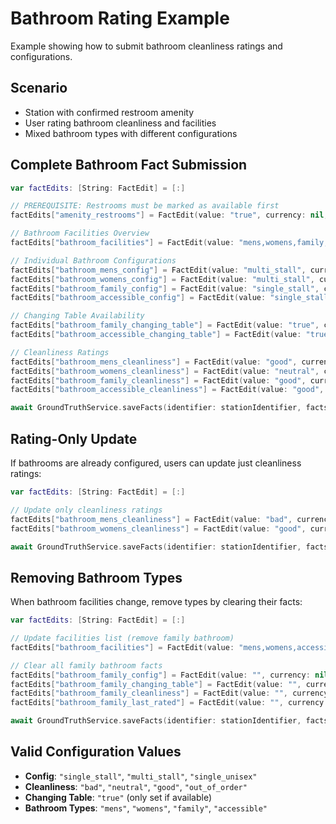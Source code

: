 # Bathroom Rating Example

Example showing how to submit bathroom cleanliness ratings and configurations.

## Scenario
- Station with confirmed restroom amenity
- User rating bathroom cleanliness and facilities
- Mixed bathroom types with different configurations

## Complete Bathroom Fact Submission

```swift
var factEdits: [String: FactEdit] = [:]

// PREREQUISITE: Restrooms must be marked as available first
factEdits["amenity_restrooms"] = FactEdit(value: "true", currency: nil, volume: nil)

// Bathroom Facilities Overview
factEdits["bathroom_facilities"] = FactEdit(value: "mens,womens,family,accessible", currency: nil, volume: nil)

// Individual Bathroom Configurations
factEdits["bathroom_mens_config"] = FactEdit(value: "multi_stall", currency: nil, volume: nil)
factEdits["bathroom_womens_config"] = FactEdit(value: "multi_stall", currency: nil, volume: nil)
factEdits["bathroom_family_config"] = FactEdit(value: "single_stall", currency: nil, volume: nil)
factEdits["bathroom_accessible_config"] = FactEdit(value: "single_stall", currency: nil, volume: nil)

// Changing Table Availability
factEdits["bathroom_family_changing_table"] = FactEdit(value: "true", currency: nil, volume: nil)
factEdits["bathroom_accessible_changing_table"] = FactEdit(value: "true", currency: nil, volume: nil)

// Cleanliness Ratings
factEdits["bathroom_mens_cleanliness"] = FactEdit(value: "good", currency: nil, volume: nil)
factEdits["bathroom_womens_cleanliness"] = FactEdit(value: "neutral", currency: nil, volume: nil)
factEdits["bathroom_family_cleanliness"] = FactEdit(value: "good", currency: nil, volume: nil)
factEdits["bathroom_accessible_cleanliness"] = FactEdit(value: "good", currency: nil, volume: nil)

await GroundTruthService.saveFacts(identifier: stationIdentifier, facts: factEdits)
```

## Rating-Only Update

If bathrooms are already configured, users can update just cleanliness ratings:

```swift
var factEdits: [String: FactEdit] = [:]

// Update only cleanliness ratings
factEdits["bathroom_mens_cleanliness"] = FactEdit(value: "bad", currency: nil, volume: nil)
factEdits["bathroom_womens_cleanliness"] = FactEdit(value: "good", currency: nil, volume: nil)

await GroundTruthService.saveFacts(identifier: stationIdentifier, facts: factEdits)
```

## Removing Bathroom Types

When bathroom facilities change, remove types by clearing their facts:

```swift
var factEdits: [String: FactEdit] = [:]

// Update facilities list (remove family bathroom)
factEdits["bathroom_facilities"] = FactEdit(value: "mens,womens,accessible", currency: nil, volume: nil)

// Clear all family bathroom facts
factEdits["bathroom_family_config"] = FactEdit(value: "", currency: nil, volume: nil)
factEdits["bathroom_family_changing_table"] = FactEdit(value: "", currency: nil, volume: nil)
factEdits["bathroom_family_cleanliness"] = FactEdit(value: "", currency: nil, volume: nil)
factEdits["bathroom_family_last_rated"] = FactEdit(value: "", currency: nil, volume: nil)

await GroundTruthService.saveFacts(identifier: stationIdentifier, facts: factEdits)
```

## Valid Configuration Values

- **Config**: `"single_stall"`, `"multi_stall"`, `"single_unisex"`
- **Cleanliness**: `"bad"`, `"neutral"`, `"good"`, `"out_of_order"`
- **Changing Table**: `"true"` (only set if available)
- **Bathroom Types**: `"mens"`, `"womens"`, `"family"`, `"accessible"`